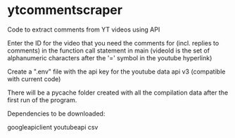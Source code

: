 # ytcommentscraper
Code to extract comments from YT videos using API

Enter the ID for the video that you need the comments for (incl. replies to comments) in the function call statement in main (videoId is the set of alphanumeric characters after the '=' symbol in the youtube hyperlink)

Create a ".env" file with the api key for the youtube data api v3 (compatible with current code)


There will be a pycache folder created with all the compilation data after the first run of the program.

Dependencies to be downloaded:

googleapiclient
youtubeapi
csv
